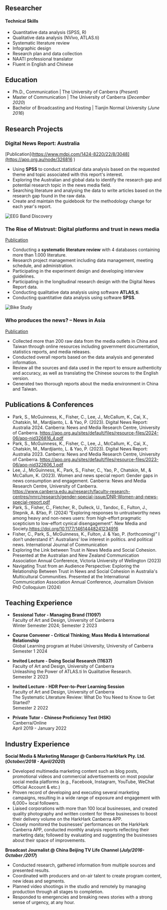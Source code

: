
## Researcher 
#### Technical Skills 
- Quantitative data analysis (SPSS, R)
- Qualitative data analysis (NVivo, ATLAS.ti)
- Systematic literature review
- Infographic design
- Research plan and data collection
- NAATI professional translator
- Fluent in English and Chinese

## Education
- Ph.D., Communication | The University of Canberra (_Present_)								       		
- Master of Communication	| The University of Canberra (_December 2020_)	 			        		
- Bachelor of Broadcasting and Hosting | Tianjin Normal University (_June 2016_)

## Research Projects
### Digital News Report: Australia 
[Publication](https://www.mdpi.com/1424-8220/22/8/3048](https://apo.org.au/node/326816 ) 

- Using **SPSS** to conduct statistical data analysis based on the requested theme and topic associated with this report's interest.
- Exploring the Australian and global data to identify the research gap and potential research topic in the news media field.
- Searching literature and analysing the data to write articles based on the research gap found in the raw data.
- Create and maintain the guidebook for the methodology change for each year's report.


![EEG Band Discovery](/assets/img/eeg_band_discovery.jpeg)

### The Rise of Mistrust: Digital platforms and trust in news media
[Publication](https://www.canberra.edu.au/research/faculty-research-centres/nmrc/major-projects/the-rise-of-mistrust)

- Conducting a **systematic literature review** with 4 databases containing more than 1.000 literature.
- Research project management including data management, meeting schedule, and administration.
- Participating in the experiment design and developing interview guidelines.
- Participating in the longitudinal research design with the Digital News Report data.
- Conducting qualitative data analysis using software **ATLAS,ti**.
- Conducting quantitative data analysis using software **SPSS**.

![Bike Study](/assets/img/bike_study.jpeg)

### Who produces the news? – News in Asia 
[Publication](https://www.publicmediaalliance.org/publications/news-in-asia/)

- Collected more than 200 raw data from the media outlets in China and Taiwan through online resources including government documentation, statistics reports, and media releases.
- Conducted overall reports based on the data analysis and generated information. 
- Review all the sources and data used in the report to ensure authenticity and accuracy, as well as translating the Chinese sources to the English version.  
- Generated two thorough reports about the media environment in China and Taiwan. 
 
## Publications & Conferences 
- Park, S., McGuinness, K., Fisher, C., Lee, J., McCallum, K., Cai, X., Chatskin, M., Mardjianto, L. & Yao, P. (2023). Digital News Report: Australia 2024. Canberra: News and Media Research Centre, University of Canberra. https://apo.org.au/sites/default/files/resource-files/2024-06/apo-nid326816_4.pdf
- Park, S., McGuinness, K., Fisher, C., Lee, J., McCallum, K., Cai, X., Chatskin, M., Mardjianto, L. & Yao, P. (2023). Digital News Report: Australia 2023. Canberra: News and Media Research Centre, University of Canberra. https://apo.org.au/sites/default/files/resource-files/2023-06/apo-nid322606_1.pdf 
- Lee, J., McGuinness, K., Park, S., Fisher, C., Yao, P., Chatskin, M., & McCallum, K. (2023). Women and news special report: Gender gaps in news consumption and engagement. Canberra: News and Media Research Centre, University of Canberra. https://www.canberra.edu.au/research/faculty-research-centres/nmrc/research/gender-special-issue/DNR-Women-and-news-special-report.pdf
- Park, S., Fisher, C., Fletcher, R., Dulleck, U., Tandoc, E., Fulton, J., Stepnik, A. &Yao, P. (2024) “Exploring responses to untrustworthy news among heavy and non-news users: from high-effort pragmatic scepticism to low-effort cynical disengagement”. New Media and Society.https://doi.org/10.1177/14614448241234916
- Fisher, C., Park, S., McGuinness, K., Fulton, J. & Yao, P. (forthcoming)” I don’t understand it”: Australians’ low interest in politics. and political news. International Journal of Communication 
- Exploring the Link between Trust in News Media and Social Cohesion. Presented at the Australian and New Zealand Communication Association Annual Conference, Victoria University of Wellington (2023)
- Navigating Trust from an Audience Perspective: Exploring the Relationship Between Trust in News and Social Cohesion in Australia's Multicultural Communities. Presented at the International Communication Association Annual Conference, Journalism Division PhD Colloquium (2024)


## Teaching Experience
- **Sessional Tutor - Managing Brand (11097)**  
  Faculty of Art and Design, University of Canberra  
  Winter Semester 2024; Semester 2 2023
  
- **Course Convener  - Critical Thinking; Mass Media & International Relationship**  
  Global Learning program at Hubei University, University of Canberra  
  Semester 1 2024

- **Invited Lecture - Doing Social Research (11637)**  
  Faculty of Art and Design, University of Canberra  
  Unleashing the Power of ATLAS.ti In Qualitative Research.  
  Semester 2 2023

- **Invited Lecture - HDR Peer-to-Peer Learning Session**  
  Faculty of Art and Design, University of Canberra  
  The Systematic Literature Review: What Do You Need to Know to Get Started?  
  Semester 2 2022

- **Private Tutor - Chinese Proficiency Test (HSK)**  
  Canberra/Online  
  April 2019 - January 2022



## Industry Experience
**Social Media & Marketing Manager @ Canberra HarkHark Pty. Ltd. (_October/2018 - April/2020_)**
- Developed multimedia marketing content such as blog posts, promotional videos and commercial advertisements on most popular social media platforms (e.g., Facebook, Instagram, YouTube, WeChat Official Account & etc.)
- Proven record of developing and executing several marketing campaigns, resulting in a wide range of exposure and engagement with 6,000+ local followers.
- Liaised corporations with more than 100 local businesses, and created quality photography and written content for these businesses to boost their delivery volume on the HarkHark Canberra APP.
- Closely monitored the businesses’ performances on the HarkHark Canberra APP, conducted monthly analysis reports reflecting their marketing data; followed by evaluating and suggesting the businesses about their space of improvements.

**Broadcast Journalist @ China Beijing TV Life Channel (_July/2016- October /2017_)**
- Conducted research, gathered information from multiple sources and presented results.
- Coordinated with producers and on-air talent to create program content, new ideas and segments.
- Planned video shootings in the studio and remotely by managing production through all stages to completion.
- Responded to emergencies and breaking news stories with a strong sense of urgency, at any hour.
